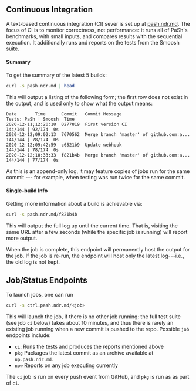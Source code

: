 
## Continuous Integration

A text-based continuous integration (CI) sever is set up at [pash.ndr.md](http://pash.ndr.md).
The focus of CI is to monitor correctness, not performance: 
  it runs all of PaSh's benchmarks, with small inputs, and compares results with the sequential execution.
It additionally runs and reports on the tests from the Smoosh suite.

#### Summary 

To get the summary of the latest 5 builds:

```sh
curl -s pash.ndr.md | head
```

This will output a listing of the following form; the first row does not exist in the output, and is used only to show what the output means:

```
Date       Time      Commit   Commit Message                        Tests: PaSh | Smoosh  Time
2020-12-11;12:20:18  0277819  First version CI                          144/144 | 92/174  0s
2020-12-12;09:02:13  7670562  Merge branch 'master' of github.com:a...  144/144 | 78/174  0s
2020-12-12;09:42:59  c6521b9  Update webhook                            144/144 | 78/174  0s
2020-12-12;10:33:33  f821b4b  Merge branch 'master' of github.com:a...  144/144 | 77/174  0s
```

As this is an append-only log, it may feature copies of jobs run for the same commit --- for example, when testing was run twice for the same commit.

#### Single-build Info

Getting more information about a build is achievable via:

```sh
curl -s pash.ndr.md/f821b4b
```

This will output the full log up until the current time. That is, visiting the same URL after a few seconds (while the specific job is running) will report more output.

When the job is complete, this endpoint will permanently host the output for the job. If the job is re-run, the endpoint will host only the latest log---i.e., the old log is not kept.

## Job/Status Endpoints

To launch jobs, one can run

```sh
curl -s ctrl.pash.ndr.md/<job>
```

This will launch the job, if there is no other job running; the full test suite (see job `ci` below) takes about 10 minutes, and thus there is rarely an existing job running when a new commit is pushed to the repo.
Possible `job` endpoints include:

* `ci`: Runs the tests and produces the reports mentioned above
* `pkg` Packages the latest commit as an archive available at `up.pash.ndr.md`.
* `now` Reports on any job executing currently

The `ci` job is run on every push event from GitHub, and `pkg` is run as as part of `ci`.


